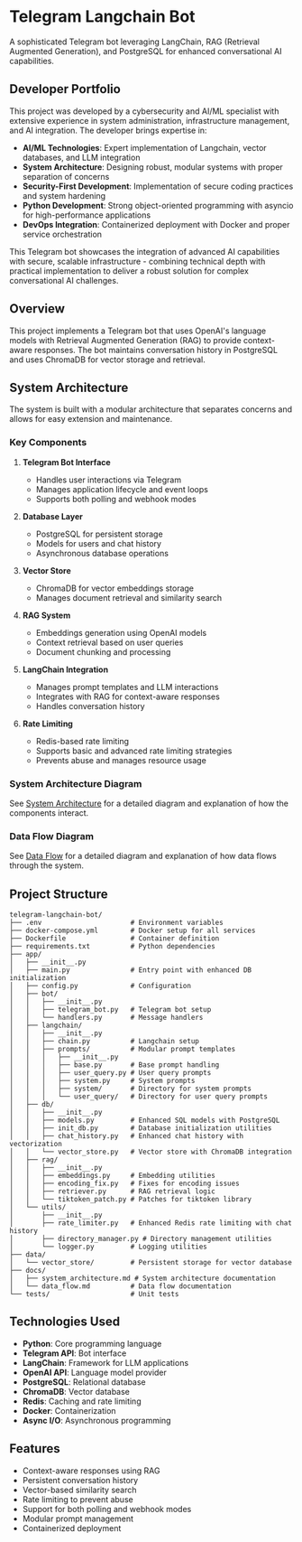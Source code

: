 # Telegram Langchain Bot

A sophisticated Telegram bot leveraging LangChain, RAG (Retrieval Augmented Generation), and PostgreSQL for enhanced conversational AI capabilities.

## Developer Portfolio

This project was developed by a cybersecurity and AI/ML specialist with extensive experience in system administration, infrastructure management, and AI integration. The developer brings expertise in:

- **AI/ML Technologies**: Expert implementation of Langchain, vector databases, and LLM integration
- **System Architecture**: Designing robust, modular systems with proper separation of concerns
- **Security-First Development**: Implementation of secure coding practices and system hardening
- **Python Development**: Strong object-oriented programming with asyncio for high-performance applications
- **DevOps Integration**: Containerized deployment with Docker and proper service orchestration

This Telegram bot showcases the integration of advanced AI capabilities with secure, scalable infrastructure - combining technical depth with practical implementation to deliver a robust solution for complex conversational AI challenges.

## Overview

This project implements a Telegram bot that uses OpenAI's language models with Retrieval Augmented Generation (RAG) to provide context-aware responses. The bot maintains conversation history in PostgreSQL and uses ChromaDB for vector storage and retrieval.

## System Architecture

The system is built with a modular architecture that separates concerns and allows for easy extension and maintenance.

### Key Components

1. **Telegram Bot Interface**
   - Handles user interactions via Telegram
   - Manages application lifecycle and event loops
   - Supports both polling and webhook modes

2. **Database Layer**
   - PostgreSQL for persistent storage
   - Models for users and chat history
   - Asynchronous database operations

3. **Vector Store**
   - ChromaDB for vector embeddings storage
   - Manages document retrieval and similarity search

4. **RAG System**
   - Embeddings generation using OpenAI models
   - Context retrieval based on user queries
   - Document chunking and processing

5. **LangChain Integration**
   - Manages prompt templates and LLM interactions
   - Integrates with RAG for context-aware responses
   - Handles conversation history

6. **Rate Limiting**
   - Redis-based rate limiting
   - Supports basic and advanced rate limiting strategies
   - Prevents abuse and manages resource usage

### System Architecture Diagram

See [System Architecture](docs/system_architecture.md) for a detailed diagram and explanation of how the components interact.

### Data Flow Diagram

See [Data Flow](docs/data_flow.md) for a detailed diagram and explanation of how data flows through the system.

## Project Structure

```
telegram-langchain-bot/
├── .env                      # Environment variables
├── docker-compose.yml        # Docker setup for all services
├── Dockerfile                # Container definition
├── requirements.txt          # Python dependencies
├── app/
│   ├── __init__.py
│   ├── main.py               # Entry point with enhanced DB initialization
│   ├── config.py             # Configuration
│   ├── bot/
│   │   ├── __init__.py
│   │   ├── telegram_bot.py   # Telegram bot setup
│   │   └── handlers.py       # Message handlers
│   ├── langchain/
│   │   ├── __init__.py
│   │   ├── chain.py          # Langchain setup
│   │   ├── prompts/          # Modular prompt templates
│   │   │   ├── __init__.py
│   │   │   ├── base.py       # Base prompt handling
│   │   │   ├── user_query.py # User query prompts
│   │   │   ├── system.py     # System prompts
│   │   │   ├── system/       # Directory for system prompts
│   │   │   └── user_query/   # Directory for user query prompts
│   ├── db/
│   │   ├── __init__.py
│   │   ├── models.py         # Enhanced SQL models with PostgreSQL
│   │   ├── init_db.py        # Database initialization utilities
│   │   ├── chat_history.py   # Enhanced chat history with vectorization
│   │   └── vector_store.py   # Vector store with ChromaDB integration
│   ├── rag/
│   │   ├── __init__.py
│   │   ├── embeddings.py     # Embedding utilities
│   │   ├── encoding_fix.py   # Fixes for encoding issues
│   │   ├── retriever.py      # RAG retrieval logic
│   │   └── tiktoken_patch.py # Patches for tiktoken library
│   └── utils/
│       ├── __init__.py
│       ├── rate_limiter.py   # Enhanced Redis rate limiting with chat history
│       ├── directory_manager.py # Directory management utilities
│       └── logger.py         # Logging utilities
├── data/
│   └── vector_store/         # Persistent storage for vector database
├── docs/
│   ├── system_architecture.md # System architecture documentation
│   └── data_flow.md          # Data flow documentation
└── tests/                    # Unit tests
```

## Technologies Used

- **Python**: Core programming language
- **Telegram API**: Bot interface
- **LangChain**: Framework for LLM applications
- **OpenAI API**: Language model provider
- **PostgreSQL**: Relational database
- **ChromaDB**: Vector database
- **Redis**: Caching and rate limiting
- **Docker**: Containerization
- **Async I/O**: Asynchronous programming

## Features

- Context-aware responses using RAG
- Persistent conversation history
- Vector-based similarity search
- Rate limiting to prevent abuse
- Support for both polling and webhook modes
- Modular prompt management
- Containerized deployment